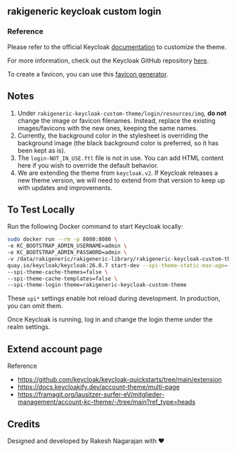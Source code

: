 ## rakigeneric keycloak custom login

### Reference


Please refer to the official Keycloak [documentation](https://www.keycloak.org/docs/latest/server_development/#_themes) to customize the theme.

For more information, check out the Keycloak GitHub repository [here](https://github.com/keycloak/keycloak/tree/main/themes/src/main/resources/theme/keycloak.v2/login).

To create a favicon, you can use this [favicon generator]((https://favicon.io/favicon-generator/) ).



## Notes

1. Under `rakigeneric-keycloak-custom-theme/login/resources/img`, **do not** change the image or favicon filenames. Instead, replace the existing images/favicons with the new ones, keeping the same names.
2. Currently, the background color in the stylesheet is overriding the background image (the black background color is preferred, so it has been kept as is).
3. The `login-NOT_IN_USE.ftl` file is not in use. You can add HTML content here if you wish to override the default behavior.
4. We are extending the theme from `keycloak.v2`. If Keycloak releases a new theme version, we will need to extend from that version to keep up with updates and improvements.


## To Test Locally

Run the following Docker command to start Keycloak locally:

```bash
sudo docker run --rm -p 8080:8080 \
-e KC_BOOTSTRAP_ADMIN_USERNAME=admin \
-e KC_BOOTSTRAP_ADMIN_PASSWORD=admin \
-v /data/rakigeneric/rakigeneric-library/rakigeneric-keycloak-custom-theme:/opt/keycloak/themes/rakigeneric-keycloak-custom-theme \
quay.io/keycloak/keycloak:26.0.7 start-dev --spi-theme-static-max-age=-1 \
--spi-theme-cache-themes=false \
--spi-theme-cache-templates=false \
--spi-theme-login-theme=rakigeneric-keycloak-custom-theme
```


These `spi*` settings enable hot reload during development. In production, you can omit them.

Once Keycloak is running, log in and change the login theme under the realm settings.

## Extend account page 

Reference 
- https://github.com/keycloak/keycloak-quickstarts/tree/main/extension 
- https://docs.keycloakify.dev/account-theme/multi-page
- https://framagit.org/lausitzer-surfer-eV/mitglieder-management/account-kc-theme/-/tree/main?ref_type=heads


## Credits
Designed and developed by Rakesh Nagarajan with ❤️


